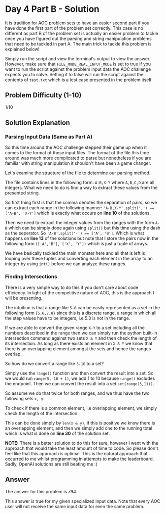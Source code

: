 # Day 4 Part B - Solution

It is tradition for AOC problem sets to have an easier second part if you have done the first part of the problem set
correctly. This case is no different as part B of the problem set is actually an easier problem to tackle once
you have figured out the parsing and string manipulation problems that need to be tackled in part A. The main trick to 
tackle this problem is explained below!

Simply run the script and view the terminal's output to view the answer. However, make sure that 
`FILE_MODE_REAL_INPUT_MODE` is set to true if you want to run the script against the problem input data the AOC challenge 
expects you to solve. Setting it to false will run the script against the contents of `test.txt` which is a 
test case presented in the problem itself. 

## Problem Difficulty (1-10)

1/10

## Solution Explanation

### Parsing Input Data (Same as Part A)

So this time around the AOC challenge stepped their game up when it comes to the format of these input files. The format
of the file this time around was much more complicated to parse but nonetheless if you are familiar with string 
manipulation it shouldn't have been a game changer.

Let's examine the structure of the file to determine our parsing method. 

The file contains lines in the following form: `A-B,X-Y` where `A,B,C,D` are all integers. What we need to do is 
find a way to extract these values from the presented string. 

So first thing first is that the comma denotes the separation of pairs, so we can extract each range in the following
manner: `'A-B,X-Y'.split(',') == ['A-B', 'X-Y']` which is exactly what occurs on **line 10** of the solutions.

Then we need to extract the integer values from the ranges with the form `A-B` which can be simply done again using 
`split()` but this time using the dash as the seperator. So `'A-B'.split('-') == ['A', 'B']`. Which is what happens on
**line 13** of the solutions but note that I store the pairs now in the following form `(['A','B'], ['X', 'Y'])` which 
is just a tuple of arrays.

We have basically tackled the main monster here and all that is left is looping over these tuples and converting each 
element in the array to an integer by using `int()` before we can analyze these ranges.

### Finding Intersections

There is a very simple way to do this if you don't care about code efficiency. In light of the competitive nature of AOC, 
this is the approach I will be presenting. 

The intuition is that a range like `5-8` can be easily represented as a set in the following form `{5,6,7,8}` since 
this is a discrete range, a range in which all the step values have to be integers, i.e 5.3 is not in the range.

If we are able to convert the given range `X-Y` to a set including all the numbers described in the range
then we can simply run the python built-in intersection command against two sets `X & Y` and then check the length
of its intersection. As long as there exists an element in `X & Y` we know that there is an overlapping element amongst
the sets and hence the ranges overlap. 

So how do we convert a range like `5-10` to a set?

Simply use the `range()` function and then convert the result into a set. So we would run `range(5, 10 + 1)`, we add
1 to 10 because `range()` excludes the endpoint. Then we can convert the result into a set `set(range(5,11))`.

So assume we do that twice for both ranges, and we thus have the two following sets `x, y`.

To check if there is a common element, i.e overlapping element, we simply check the length of the intersection. 

This can be done simply by `len(x & y)`, if this is positive we know there is an overlapping element, and then we simply 
add one to the running total which is what is done on **line 30** of the solution set. 

**NOTE:** There is a better solution to do this for sure, however I went with the approach that would take the least 
amount of time to code. So please don't feel like that this approach is optimal. This is the natural approach that
occurred to me whilst programming in attempts to make the leaderboard. Sadly, OpenAI solutions are still beating me :(

## Answer

The answer for this problem is *794*.

This answer is true for my given specialized input data. Note that every AOC user will not receive the
same input data for even the same problem.